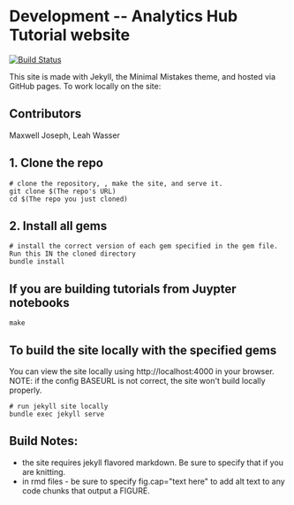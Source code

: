 

# Development -- Analytics Hub Tutorial website

[![Build Status](https://travis-ci.org/earthlab/earthlab.github.io.svg?branch=master)](https://travis-ci.org/earthlab/earthlab.github.io)

This site is made with Jekyll, the Minimal Mistakes theme, and hosted via GitHub pages.
To work locally on the site:

## Contributors
Maxwell Joseph, Leah Wasser

## 1. Clone the repo
```
# clone the repository, , make the site, and serve it.
git clone $(The repo's URL)
cd $(The repo you just cloned)
```

## 2. Install all gems

```
# install the correct version of each gem specified in the gem file. Run this IN the cloned directory
bundle install
```

## If you are building tutorials from Juypter notebooks

```
make
```

## To build the site locally with the specified gems

You can view the site locally using http://localhost:4000 in your browser.
NOTE: if the config BASEURL is not correct, the site won't build locally properly.

```
# run jekyll site locally
bundle exec jekyll serve
```


## Build Notes:

* the site requires jekyll flavored markdown. Be sure to specify that if you are knitting.
* in rmd files - be sure to specify fig.cap="text here" to add alt text to any code chunks that output a FIGURE. 
